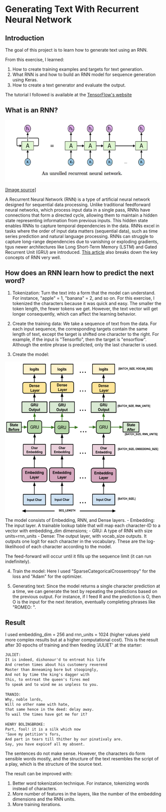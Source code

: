 # Generating Text With Recurrent Neural Network

## Introduction

The goal of this project is to learn how to generate text using an RNN.

From this exercise, I learned:
1. How to create training examples and targets for text generation.
2. What RNN is and how to build an RNN model for sequence generation using Keras.
3. How to create a text generator and evaluate the output.

The tutorial I followed is available at the [TensorFlow's website](https://www.tensorflow.org/text/tutorials/text_generation)

## What is an RNN?

<img src="rnn.png" height="200">

[[Image source]](https://aditi-mittal.medium.com/understanding-rnn-and-lstm-f7cdf6dfc14e)

A Recurrent Neural Network (RNN) is a type of artificial neural network designed for sequential data processing. Unlike traditional feedforward neural networks, which process input data in a single pass, RNNs have connections that form a directed cycle, allowing them to maintain a hidden state representing information from previous inputs. This hidden state enables RNNs to capture temporal dependencies in the data. RNNs excel in tasks where the order of input data matters (sequential data), such as time series prediction and natural language processing. RNNs can struggle to capture long-range dependencies due to vanishing or exploding gradients, tgus newer architectures like Long Short-Term Memory (LSTM) and Gated Recurrent Unit (GRU) are introduced. [This article](https://aditi-mittal.medium.com/understanding-rnn-and-lstm-f7cdf6dfc14e) also breaks down the key concepts of RNN very well. 

## How does an RNN learn how to predict the next word?

1. Tokenization:
   Turn the text into a form that the model can understand. For instance, "apple" = 1, "banana" = 2, and so on. For this exercise, I tokenized the characters because it was quick and easy. The smaller the token length, the fewer tokens we get. However, the text vector will get longer consequently, which can affect the learning behavior. 

2. Create the training data:
   We take a sequence of text from the data. For each input sequence, the corresponding targets contain the same length of text, except the target is shifted one character to the right. For example, if the input is "Tensorflo", then the target is "ensorflow". Although the entire phrase is predicted, only the last character is used. 

3. Create the model:
  <img src="architecture.png" height="500">
   The model consists of Embedding, RNN, and Dense layers.
   - Embedding: The input layer. A trainable lookup table that will map each character-ID to a vector with embedding_dim dimensions;
   - GRU: A type of RNN with size units=rnn_units
   - Dense: The output layer, with vocab_size outputs. It outputs one logit for each character in the vocabulary. These are the log-likelihood of each character according to the model.

  The feed-forward will occur until it fills up the sequence limit (it can run indefinitely). 

4. Train the model:
   Here I used "SparseCategoricalCrossentropy" for the loss and "Adam" for the optimizer. 

5. Generating text:
   Since the model returns a single character prediction at a time, we can generate the text by repeating the predictions based on the previous output. For instance, if I feed R and the prediction is O, then O is the input for the next iteration, eventually completing phrases like "ROMEO: ".

## Result

I used embedding_dim = 256 and rnn_units = 1024 (higher values yield more complex results but at a higher computational cost). This is the result after 30 epochs of training and then feeding 'JULIET' at the starter:

```
JULIET:
It is indeed, dishonour'd to entreat his life
And creeten times about his customery reverend
Master than Anneaming bore but stoopingly,
And not by time the king's dagger with
this, to entreat the queen's fires med
To speak and to wind me as unpless to you.

TRANIO:
Why, noble lords,
Will no other name with hate,
that same hence in the deed: delay away.
To wail the times have got me for it?

HENRY BOLINGBROKE:
Part, fool! it is a silk which now
'Save my petition's fors,
And part in tears till thither by our pinativaly are.
Say, you have expicef all my absent.
```
The sentences do not make sense. However, the characters do form sensible words mostly, and the structure of the text resembles the script of a play, which is the structure of the source text.

The result can be improved with:
1. Better word tokenization technique. For instance, tokenizing words instead of characters. 
2. More number of features in the layers, like the number of the embedding dimensions and the RNN units.
3. More training iterations.

